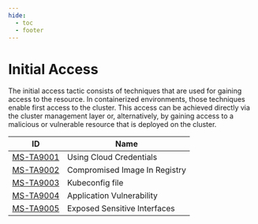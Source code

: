 ```yaml
---
hide:
  - toc
  - footer
---
```


# Initial Access

The initial access tactic consists of techniques that are used for gaining access to the resource. In containerized environments, those techniques enable first access to the cluster. This access can be achieved directly via the cluster management layer or, alternatively, by gaining access to a malicious or vulnerable resource that is deployed on the cluster.

|ID|Name|
|--|----|
|[MS-TA9001](../../techniques/Using%20Cloud%20Credentials.md)|Using Cloud Credentials|
|[MS-TA9002](../../techniques/Compromised%20Image%20In%20Registry.md)|Compromised Image In Registry|
|[MS-TA9003](../../techniques/Kubeconfig%20file.md)|Kubeconfig file|
|[MS-TA9004](../../techniques/Application%20Vulnerability.md)|Application Vulnerability|
|[MS-TA9005](../../techniques/Exposed%20sensitive%20interfaces.md)|Exposed Sensitive Interfaces|